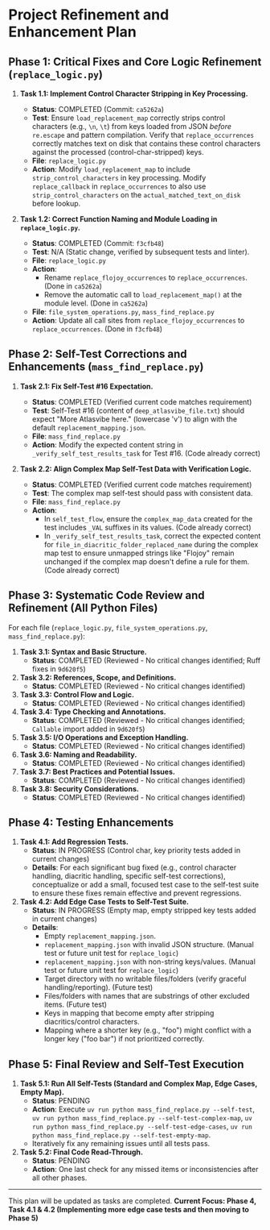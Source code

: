 # Project Refinement and Enhancement Plan

## Phase 1: Critical Fixes and Core Logic Refinement (`replace_logic.py`)

1.  **Task 1.1: Implement Control Character Stripping in Key Processing.**
    *   **Status**: COMPLETED (Commit: `ca5262a`)
    *   **Test**: Ensure `load_replacement_map` correctly strips control characters (e.g., `\n`, `\t`) from keys loaded from JSON *before* `re.escape` and pattern compilation. Verify that `replace_occurrences` correctly matches text on disk that contains these control characters against the processed (control-char-stripped) keys.
    *   **File**: `replace_logic.py`
    *   **Action**: Modify `load_replacement_map` to include `strip_control_characters` in key processing. Modify `replace_callback` in `replace_occurrences` to also use `strip_control_characters` on the `actual_matched_text_on_disk` before lookup.

2.  **Task 1.2: Correct Function Naming and Module Loading in `replace_logic.py`.**
    *   **Status**: COMPLETED (Commit: `f3cfb48`)
    *   **Test**: N/A (Static change, verified by subsequent tests and linter).
    *   **File**: `replace_logic.py`
    *   **Action**:
        *   Rename `replace_flojoy_occurrences` to `replace_occurrences`. (Done in `ca5262a`)
        *   Remove the automatic call to `load_replacement_map()` at the module level. (Done in `ca5262a`)
    *   **File**: `file_system_operations.py`, `mass_find_replace.py`
    *   **Action**: Update all call sites from `replace_flojoy_occurrences` to `replace_occurrences`. (Done in `f3cfb48`)

## Phase 2: Self-Test Corrections and Enhancements (`mass_find_replace.py`)

1.  **Task 2.1: Fix Self-Test #16 Expectation.**
    *   **Status**: COMPLETED (Verified current code matches requirement)
    *   **Test**: Self-Test #16 (content of `deep_atlasvibe_file.txt`) should expect "More Atlasvibe here." (lowercase 'v') to align with the default `replacement_mapping.json`.
    *   **File**: `mass_find_replace.py`
    *   **Action**: Modify the expected content string in `_verify_self_test_results_task` for Test #16. (Code already correct)

2.  **Task 2.2: Align Complex Map Self-Test Data with Verification Logic.**
    *   **Status**: COMPLETED (Verified current code matches requirement)
    *   **Test**: The complex map self-test should pass with consistent data.
    *   **File**: `mass_find_replace.py`
    *   **Action**:
        *   In `self_test_flow`, ensure the `complex_map_data` created for the test includes `_VAL` suffixes in its values. (Code already correct)
        *   In `_verify_self_test_results_task`, correct the expected content for `file_in_diacritic_folder_replaced_name` during the complex map test to ensure unmapped strings like "Flojoy" remain unchanged if the complex map doesn't define a rule for them. (Code already correct)

## Phase 3: Systematic Code Review and Refinement (All Python Files)

For each file (`replace_logic.py`, `file_system_operations.py`, `mass_find_replace.py`):

1.  **Task 3.1: Syntax and Basic Structure.**
    *   **Status**: COMPLETED (Reviewed - No critical changes identified; Ruff fixes in `9d620f5`)
2.  **Task 3.2: References, Scope, and Definitions.**
    *   **Status**: COMPLETED (Reviewed - No critical changes identified)
3.  **Task 3.3: Control Flow and Logic.**
    *   **Status**: COMPLETED (Reviewed - No critical changes identified)
4.  **Task 3.4: Type Checking and Annotations.**
    *   **Status**: COMPLETED (Reviewed - No critical changes identified; `Callable` import added in `9d620f5`)
5.  **Task 3.5: I/O Operations and Exception Handling.**
    *   **Status**: COMPLETED (Reviewed - No critical changes identified)
6.  **Task 3.6: Naming and Readability.**
    *   **Status**: COMPLETED (Reviewed - No critical changes identified)
7.  **Task 3.7: Best Practices and Potential Issues.**
    *   **Status**: COMPLETED (Reviewed - No critical changes identified)
8.  **Task 3.8: Security Considerations.**
    *   **Status**: COMPLETED (Reviewed - No critical changes identified)

## Phase 4: Testing Enhancements

1.  **Task 4.1: Add Regression Tests.**
    *   **Status**: IN PROGRESS (Control char, key priority tests added in current changes)
    *   **Details**: For each significant bug fixed (e.g., control character handling, diacritic handling, specific self-test corrections), conceptualize or add a small, focused test case to the self-test suite to ensure these fixes remain effective and prevent regressions.
2.  **Task 4.2: Add Edge Case Tests to Self-Test Suite.**
    *   **Status**: IN PROGRESS (Empty map, empty stripped key tests added in current changes)
    *   **Details**:
        *   Empty `replacement_mapping.json`.
        *   `replacement_mapping.json` with invalid JSON structure. (Manual test or future unit test for `replace_logic`)
        *   `replacement_mapping.json` with non-string keys/values. (Manual test or future unit test for `replace_logic`)
        *   Target directory with no writable files/folders (verify graceful handling/reporting). (Future test)
        *   Files/folders with names that are substrings of other excluded items. (Future test)
        *   Keys in mapping that become empty after stripping diacritics/control characters.
        *   Mapping where a shorter key (e.g., "foo") might conflict with a longer key ("foo bar") if not prioritized correctly.

## Phase 5: Final Review and Self-Test Execution

1.  **Task 5.1: Run All Self-Tests (Standard and Complex Map, Edge Cases, Empty Map).**
    *   **Status**: PENDING
    *   **Action**: Execute `uv run python mass_find_replace.py --self-test`, `uv run python mass_find_replace.py --self-test-complex-map`, `uv run python mass_find_replace.py --self-test-edge-cases`, `uv run python mass_find_replace.py --self-test-empty-map`.
    *   Iteratively fix any remaining issues until all tests pass.
2.  **Task 5.2: Final Code Read-Through.**
    *   **Status**: PENDING
    *   **Action**: One last check for any missed items or inconsistencies after all other phases.

---

This plan will be updated as tasks are completed.
**Current Focus: Phase 4, Task 4.1 & 4.2 (Implementing more edge case tests and then moving to Phase 5)**
